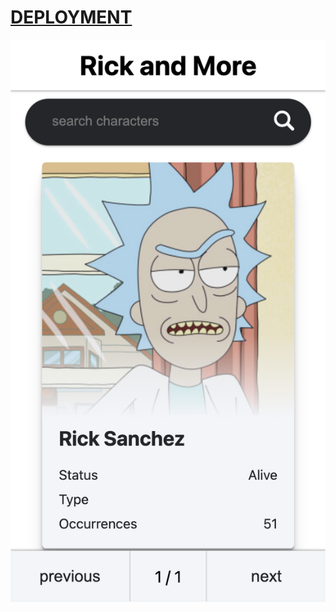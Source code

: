 # [DEPLOYMENT](https://mariariosnavarro.github.io/rickAndMortyApp/)

![readme pic](/assets/readme.png)
